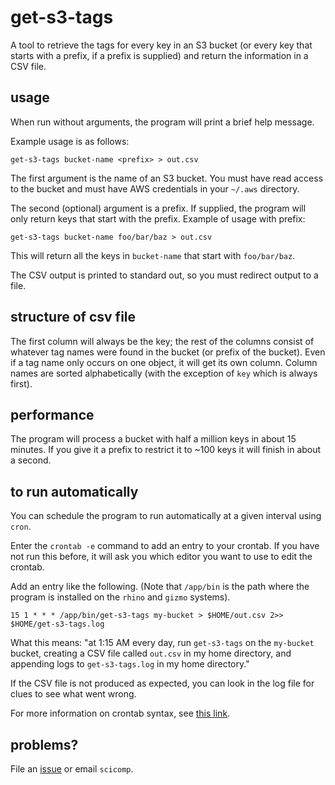 # get-s3-tags

A tool to retrieve the tags for every key in an S3 bucket
(or every key that starts with a prefix, if a prefix is supplied)
and return the information in a CSV file.

## usage

When run without arguments, the program will print a brief help message.

Example usage is as follows:

```
get-s3-tags bucket-name <prefix> > out.csv
```

The first argument is the name of an S3 bucket. You must have read access to the bucket
and must have AWS credentials in your `~/.aws` directory.

The second (optional) argument is a prefix. If supplied, the program will
only return keys that start with the prefix. Example of usage with prefix:

```
get-s3-tags bucket-name foo/bar/baz > out.csv
```

This will return all the keys in `bucket-name` that start with `foo/bar/baz`.

The CSV output is printed to standard out, so you must redirect output to a file.

## structure of csv file

The first column will always be the key; the rest of the columns consist of whatever tag names
were found in the bucket (or prefix of the bucket). Even if a tag name only occurs on one
object, it will get its own column. Column names are sorted alphabetically
(with the exception of `key` which is always first).

## performance

The program will process a bucket with half a million keys in about 15 minutes.
If you give it a prefix to restrict it to ~100 keys it will finish in about a second.


## to run automatically

You can schedule the program to run automatically at a given interval using
`cron`.

Enter the `crontab -e` command to add an entry to your crontab. If you have not
run this before, it will ask you which editor you want to use to edit the crontab.

Add an entry like the following. (Note that `/app/bin` is the path where the
program is installed on the `rhino` and `gizmo` systems).

```
15 1 * * * /app/bin/get-s3-tags my-bucket > $HOME/out.csv 2>> $HOME/get-s3-tags.log
```

What this means: "at 1:15 AM every day, run `get-s3-tags` on the
`my-bucket` bucket, creating a CSV file called `out.csv` in my home
directory, and appending logs to `get-s3-tags.log` in my home directory."

If the CSV file is not produced as expected, you can look in the log file
for clues to see what went wrong.

For more information on crontab syntax, see [this link](http://www.adminschoice.com/crontab-quick-reference).

## problems?

File an [issue](https://github.com/FredHutch/get-s3-tags/issues/new) or email
`scicomp`.
